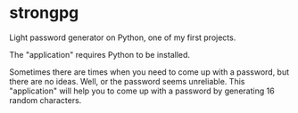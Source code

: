 # strongpg
Light password generator on Python, one of my first projects.

The "application" requires Python to be installed.

Sometimes there are times when you need to come up with a password, but there are no ideas.
Well, or the password seems unreliable.
This "application" will help you to come up with a password by generating 16 random characters.
